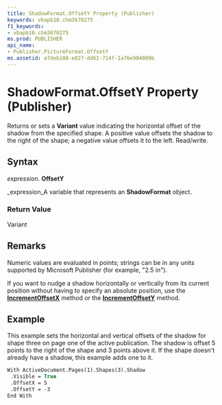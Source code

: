 ```yaml
---
title: ShadowFormat.OffsetY Property (Publisher)
keywords: vbapb10.chm3670275
f1_keywords:
- vbapb10.chm3670275
ms.prod: PUBLISHER
api_name:
- Publisher.PictureFormat.OffsetY
ms.assetid: e7deb108-e027-dd61-714f-1a76e904009b
---
```



# ShadowFormat.OffsetY Property (Publisher)

Returns or sets a  **Variant** value indicating the horizontal offset of the shadow from the specified shape. A positive value offsets the shadow to the right of the shape; a negative value offsets it to the left. Read/write.


## Syntax

 _expression_. **OffsetY**

 _expression_A variable that represents an  **ShadowFormat** object.


### Return Value

Variant


## Remarks

Numeric values are evaluated in points; strings can be in any units supported by Microsoft Publisher (for example, "2.5 in").

If you want to nudge a shadow horizontally or vertically from its current position without having to specify an absolute position, use the  **[IncrementOffsetX](shadowformat-incrementoffsetx-method-publisher.md)** method or the  **[IncrementOffsetY](shadowformat-incrementoffsety-method-publisher.md)** method.


## Example

This example sets the horizontal and vertical offsets of the shadow for shape three on page one of the active publication. The shadow is offset 5 points to the right of the shape and 3 points above it. If the shape doesn't already have a shadow, this example adds one to it.


```vb
With ActiveDocument.Pages(1).Shapes(3).Shadow 
 .Visible = True 
 .OffsetX = 5 
 .OffsetY = -3 
End With
```


